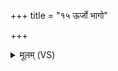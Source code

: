 +++
title = "१५ ऊर्जो भागो"

+++
<details><summary>मूलम् (VS)</summary>

ऊ॒र्जो भा॒गो निहि॑तो॒ यः पु॒रा व॒ ऋषि॑प्रशिष्टा॒प आ भ॑रै॒ताः।  
अ॒यं य॒ज्ञो गा॑तु॒विन्ना॑थ॒वित्प्र॑जा॒विदु॒ग्रः प॑शु॒विद्वी॑र॒विद्वो॑ अस्तु ॥
</details>